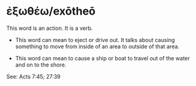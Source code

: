 # ἐξωθέω/exōtheō
This word is an action. It is a verb.

* This word can mean to eject or drive out. It talks about causing something to move from inside of an area to outside of that area.

* This word can mean to cause a ship or boat to travel out of the water and on to the shore.

See: Acts 7:45; 27:39

